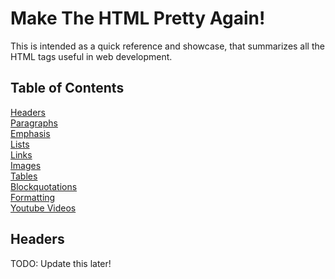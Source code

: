 # Make The HTML Pretty Again!

This is intended as a quick reference and showcase, that summarizes all the HTML tags useful in web development.

## Table of Contents

[Headers](#headers)    
[Paragraphs](#paragraphs)   
[Emphasis](#emphasis)  
[Lists](#lists)  
[Links](#links)  
[Images](#images)  
[Tables](#tables)  
[Blockquotations](#blockquotations)   
[Formatting](#formatting)   
[Youtube Videos](#videos) 

## Headers <a name="headers"/>
TODO: Update this later!

